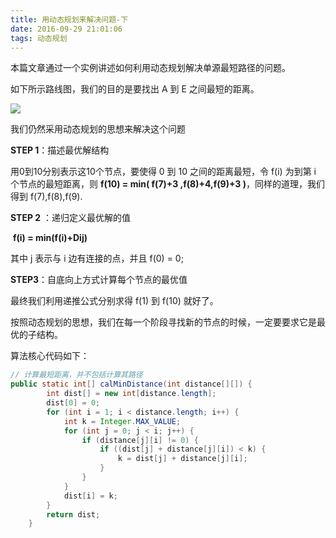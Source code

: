 ```yaml
---
title: 用动态规划来解决问题-下
date: 2016-09-29 21:01:06
tags: 动态规划
---
```


本篇文章通过一个实例讲述如何利用动态规划解决单源最短路径的问题。

<!--more-->

如下所示路线图，我们的目的是要找出 A 到 E 之间最短的距离。

![](http://ww2.sinaimg.cn/large/b10d1ea5jw1f87ah5nhofj20j70arq3s.jpg)



我们仍然采用动态规划的思想来解决这个问题

**STEP 1**：描述最优解结构

用0到10分别表示这10个节点，要使得 0 到 10 之间的距离最短，令 f(i) 为到第 i 个节点的最短距离，则 **f(10) = min( f(7)+3 ,f(8)+4,f(9)+3 )**，同样的道理，我们得到 f(7),f(8),f(9).

**STEP 2** ：递归定义最优解的值

​			**f(i) = min(f(i)+Dij)**

其中 j 表示与 i 边有连接的点，并且 f(0) = 0;

**STEP3**：自底向上方式计算每个节点的最优值

最终我们利用递推公式分别求得 f(1) 到 f(10) 就好了。

按照动态规划的思想，我们在每一个阶段寻找新的节点的时候，一定要要求它是最优的子结构。

算法核心代码如下：

``` java
// 计算最短距离，并不包括计算其路径
public static int[] calMinDistance(int distance[][]) {  
        int dist[] = new int[distance.length];  
        dist[0] = 0;  
        for (int i = 1; i < distance.length; i++) {  
            int k = Integer.MAX_VALUE;  
            for (int j = 0; j < i; j++) {  
                if (distance[j][i] != 0) {  
                    if ((dist[j] + distance[j][i]) < k) {  
                        k = dist[j] + distance[j][i];  
                    }  
                }  
            }  
            dist[i] = k;  
        }  
        return dist;  
    }  
```

